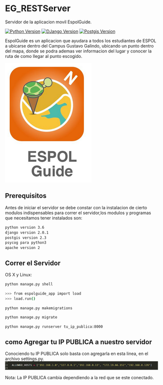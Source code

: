 # EG_RESTServer
Servidor de la aplicacion movil EspolGuide.

[![Python Version][python-image]][python-downloads]
[![DJango Version][django-image]][django-downloads]
[![Postgis Version][postgis-image]][postgis-downloads]

EspolGuide es un aplicacion que ayudara a todos los estudiantes de ESPOL a ubicarse dentro del Campus Gustavo Galindo, ubicando un punto dentro del mapa, donde se podra ademas ver informacion del lugar y conocer la ruta de como llegar al punto escogido.

![](header.png)

## Prerequisitos

Antes de iniciar el servidor se debe constar con la instalacion de cierto modulos indispensables para correr el servidor,los modulos y programas que necesitamos tener instalados son:

```sh
python version 3.6
django version 2.0.1
postgis version 2.3
psycog para python3
apache version 2

```


## Correr el Servidor

OS X y Linux:

```sh
python manage.py shell
```

```sh
>>> from espolguide_app import load
>>> load.run()
```

```sh
python manage.py makemigrations
```


```sh
python manage.py migrate
```

```sh
python manage.py runserver tu_ip_publica:8000
```



## como Agregar tu IP PUBLICA a nuestro servidor

Conociendo tu IP PUBLICA solo basta con agregarla en esta linea, en el archivo settings.py.
![](ip.png)

Nota: La IP PUBLICA cambia dependiendo a la red que se este conectado.





[python-image]: https://img.shields.io/pypi/pyversions/Django.svg
[django-image]: https://img.shields.io/pypi/dm/Django.svg
[python-downloads]: https://www.python.org/downloads/
[django-downloads]: https://www.djangoproject.com/download/
[postgis-image]: https://img.shields.io/pypi/dm/Django.svg
[postgis-downloads]: http://www.gis-blog.com/how-to-install-postgis-2-3-on-ubuntu-16-04-lts/
